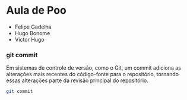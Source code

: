 # Aula de Poo

- Felipe Gadelha
- Hugo Bonome
- Victor Hugo

 ### git commit
 Em sistemas de controle de versão, como o Git, um commit adiciona as alterações mais recentes do código-fonte para o repositório, tornando essas alterações parte da revisão principal do repositório. 

 ```bash
 git commit
 ```